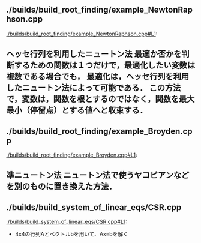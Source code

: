 ## ./builds/build_root_finding/example_NewtonRaphson.cpp

[./builds/build_root_finding/example_NewtonRaphson.cpp#L1](./builds/build_root_finding/example_NewtonRaphson.cpp#L1):

## ヘッセ行列を利用したニュートン法 ****最適か否かを判断するための関数****は１つだけで，****最適化したい変数は複数****である場合でも， 最適化は，ヘッセ行列を利用したニュートン法によって可能である． この方法で，変数は，関数を根とするのではなく，関数を最大最小（停留点）とする値へと収束する．

## ./builds/build_root_finding/example_Broyden.cpp

[./builds/build_root_finding/example_Broyden.cpp#L1](./builds/build_root_finding/example_Broyden.cpp#L1):

## 準ニュートン法 ニュートン法で使うヤコビアンなどを別のものに置き換えた方法．

## ./builds/build_system_of_linear_eqs/CSR.cpp

[./builds/build_system_of_linear_eqs/CSR.cpp#L1](./builds/build_system_of_linear_eqs/CSR.cpp#L1):

* 4x4の行列Aとベクトルbを用いて、Ax=bを解く

